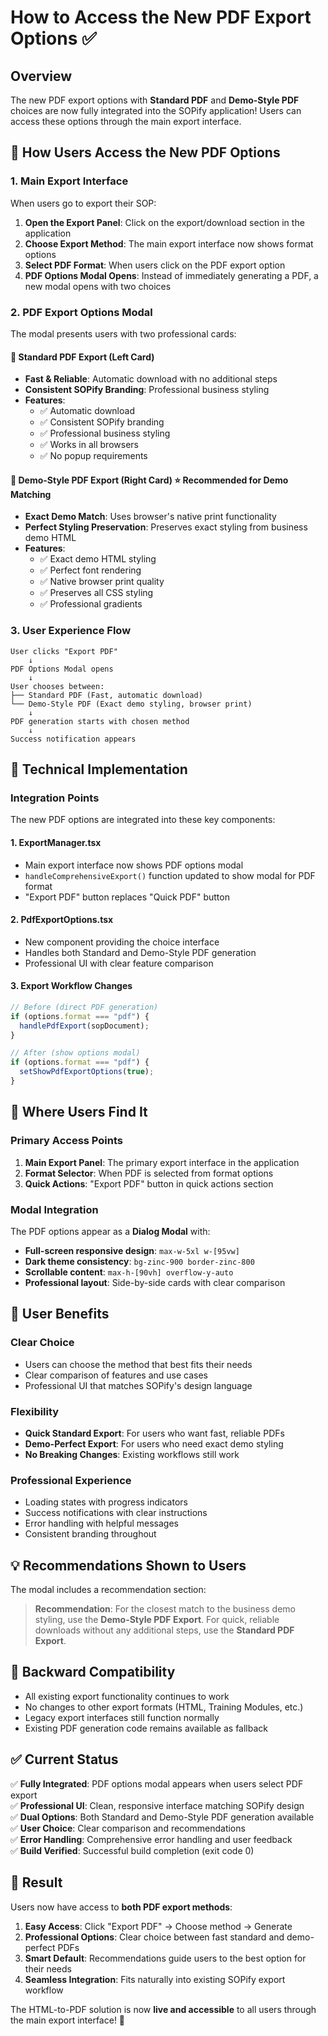 # How to Access the New PDF Export Options ✅

## Overview

The new PDF export options with **Standard PDF** and **Demo-Style PDF** choices are now fully integrated into the SOPify application! Users can access these options through the main export interface.

## 🚀 **How Users Access the New PDF Options**

### **1. Main Export Interface**

When users go to export their SOP:

1. **Open the Export Panel**: Click on the export/download section in the application
2. **Choose Export Method**: The main export interface now shows format options
3. **Select PDF Format**: When users click on the PDF export option
4. **PDF Options Modal Opens**: Instead of immediately generating a PDF, a new modal opens with two choices

### **2. PDF Export Options Modal**

The modal presents users with two professional cards:

#### **🔷 Standard PDF Export** (Left Card)
- **Fast & Reliable**: Automatic download with no additional steps
- **Consistent SOPify Branding**: Professional business styling
- **Features**:
  - ✅ Automatic download
  - ✅ Consistent SOPify branding  
  - ✅ Professional business styling
  - ✅ Works in all browsers
  - ✅ No popup requirements

#### **🔷 Demo-Style PDF Export** (Right Card) ⭐ **Recommended for Demo Matching**
- **Exact Demo Match**: Uses browser's native print functionality
- **Perfect Styling Preservation**: Preserves exact styling from business demo HTML
- **Features**:
  - ✅ Exact demo HTML styling
  - ✅ Perfect font rendering
  - ✅ Native browser print quality
  - ✅ Preserves all CSS styling
  - ✅ Professional gradients

### **3. User Experience Flow**

```
User clicks "Export PDF" 
    ↓
PDF Options Modal opens
    ↓
User chooses between:
├── Standard PDF (Fast, automatic download)
└── Demo-Style PDF (Exact demo styling, browser print)
    ↓
PDF generation starts with chosen method
    ↓
Success notification appears
```

## 🔧 **Technical Implementation**

### **Integration Points**

The new PDF options are integrated into these key components:

#### **1. ExportManager.tsx**
- Main export interface now shows PDF options modal
- `handleComprehensiveExport()` function updated to show modal for PDF format
- "Export PDF" button replaces "Quick PDF" button

#### **2. PdfExportOptions.tsx**
- New component providing the choice interface
- Handles both Standard and Demo-Style PDF generation
- Professional UI with clear feature comparison

#### **3. Export Workflow Changes**
```typescript
// Before (direct PDF generation)
if (options.format === "pdf") {
  handlePdfExport(sopDocument);
}

// After (show options modal)
if (options.format === "pdf") {
  setShowPdfExportOptions(true);
}
```

## 📱 **Where Users Find It**

### **Primary Access Points**

1. **Main Export Panel**: The primary export interface in the application
2. **Format Selector**: When PDF is selected from format options
3. **Quick Actions**: "Export PDF" button in quick actions section

### **Modal Integration**

The PDF options appear as a **Dialog Modal** with:
- **Full-screen responsive design**: `max-w-5xl w-[95vw]`
- **Dark theme consistency**: `bg-zinc-900 border-zinc-800`
- **Scrollable content**: `max-h-[90vh] overflow-y-auto`
- **Professional layout**: Side-by-side cards with clear comparison

## 🎯 **User Benefits**

### **Clear Choice**
- Users can choose the method that best fits their needs
- Clear comparison of features and use cases
- Professional UI that matches SOPify's design language

### **Flexibility**
- **Quick Standard Export**: For users who want fast, reliable PDFs
- **Demo-Perfect Export**: For users who need exact demo styling
- **No Breaking Changes**: Existing workflows still work

### **Professional Experience**
- Loading states with progress indicators
- Success notifications with clear instructions
- Error handling with helpful messages
- Consistent branding throughout

## 💡 **Recommendations Shown to Users**

The modal includes a recommendation section:

> **Recommendation**: For the closest match to the business demo styling, use the **Demo-Style PDF Export**. For quick, reliable downloads without any additional steps, use the **Standard PDF Export**.

## 🔄 **Backward Compatibility**

- All existing export functionality continues to work
- No changes to other export formats (HTML, Training Modules, etc.)
- Legacy export interfaces still function normally
- Existing PDF generation code remains available as fallback

## ✅ **Current Status**

✅ **Fully Integrated**: PDF options modal appears when users select PDF export  
✅ **Professional UI**: Clean, responsive interface matching SOPify design  
✅ **Dual Options**: Both Standard and Demo-Style PDF generation available  
✅ **User Choice**: Clear comparison and recommendations  
✅ **Error Handling**: Comprehensive error handling and user feedback  
✅ **Build Verified**: Successful build completion (exit code 0)  

## 🚀 **Result**

Users now have access to **both PDF export methods**:

1. **Easy Access**: Click "Export PDF" → Choose method → Generate
2. **Professional Options**: Clear choice between fast standard and demo-perfect PDFs
3. **Smart Default**: Recommendations guide users to the best option for their needs
4. **Seamless Integration**: Fits naturally into existing SOPify export workflow

The HTML-to-PDF solution is now **live and accessible** to all users through the main export interface! 🎉 